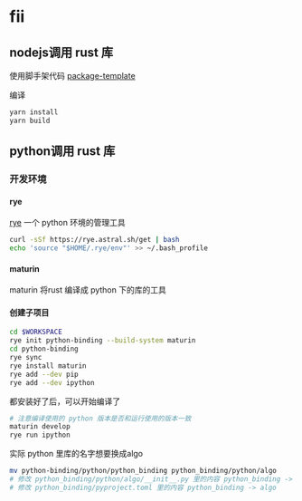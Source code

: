 # fii

## nodejs调用 rust 库

使用脚手架代码 [package-template](https://github.com/napi-rs/package-template)

编译

```sh
yarn install
yarn build
```

## python调用 rust 库

### 开发环境

#### rye

[rye](https://github.com/astral-sh/rye) 一个 python 环境的管理工具

```sh
curl -sSf https://rye.astral.sh/get | bash
echo 'source "$HOME/.rye/env"' >> ~/.bash_profile
```

#### maturin

maturin 将rust 编译成 python 下的库的工具

#### 创建子项目

```sh
cd $WORKSPACE
rye init python-binding --build-system maturin
cd python-binding
rye sync
rye install maturin
rye add --dev pip
rye add --dev ipython
```

都安装好了后，可以开始编译了

```sh
# 注意编译使用的 python 版本是否和运行使用的版本一致
maturin develop
rye run ipython
```

实际 python 里库的名字想要换成algo

```sh
mv python-binding/python/python_binding python_binding/python/algo
# 修改 python_binding/python/algo/__init__.py 里的内容 python_binding -> algo
# 修改 python_binding/pyproject.toml 里的内容 python_binding -> algo
```
